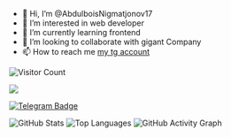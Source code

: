 - 👋 Hi, I’m @AbdulboisNigmatjonov17
- 👀 I’m interested in web developer
- 🌱 I’m currently learning frontend
- 💞️ I’m looking to collaborate with gigant Company
- 📫 How to reach me <a href='https://t.me/CostaRICO_11'>my tg account</a>

![Visitor Count](https://profile-counter.glitch.me/AbdulboisNigmatjonov17/count.svg)

<a href="https://www.instagram.com/abdulbois_707" target="_blank">
  <img src="https://img.shields.io/badge/Instagram-%23E4405F.svg?&style=for-the-badge&logo=instagram&logoColor=white" />
</a>

[![Telegram Badge](https://img.shields.io/badge/Telegram-%232CA5E0.svg?&style=for-the-badge&logo=telegram&logoColor=white)](https://t.me/CostaRICO_11)

![GitHub Stats](https://github-readme-stats.vercel.app/api?username=AbdulboisNigmatjonov17&show_icons=true&theme=tokyonight)
![Top Languages](https://github-readme-stats.vercel.app/api/top-langs/?username=AbdulboisNigmatjonov17&layout=compact&theme=tokyonight)
![GitHub Activity Graph](https://github-readme-activity-graph.vercel.app/graph?username=AbdulboisNigmatjonov17&bg_color=0d1117&color=00aaff&line=0077ff&point=66ccff&area=true)
